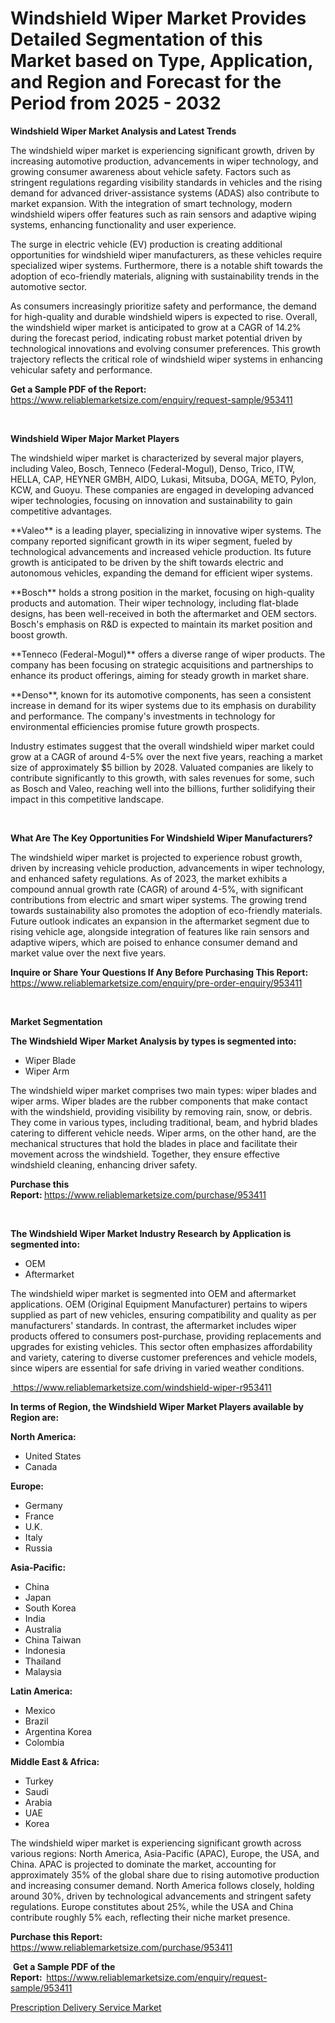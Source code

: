<p><h1>Windshield Wiper Market Provides Detailed Segmentation of this Market based on Type, Application, and Region and Forecast for the Period from 2025 - 2032</h1></p><p><strong>Windshield Wiper Market Analysis and Latest Trends</strong></p>
<p><p>The windshield wiper market is experiencing significant growth, driven by increasing automotive production, advancements in wiper technology, and growing consumer awareness about vehicle safety. Factors such as stringent regulations regarding visibility standards in vehicles and the rising demand for advanced driver-assistance systems (ADAS) also contribute to market expansion. With the integration of smart technology, modern windshield wipers offer features such as rain sensors and adaptive wiping systems, enhancing functionality and user experience.</p><p>The surge in electric vehicle (EV) production is creating additional opportunities for windshield wiper manufacturers, as these vehicles require specialized wiper systems. Furthermore, there is a notable shift towards the adoption of eco-friendly materials, aligning with sustainability trends in the automotive sector. </p><p>As consumers increasingly prioritize safety and performance, the demand for high-quality and durable windshield wipers is expected to rise. Overall, the windshield wiper market is anticipated to grow at a CAGR of 14.2% during the forecast period, indicating robust market potential driven by technological innovations and evolving consumer preferences. This growth trajectory reflects the critical role of windshield wiper systems in enhancing vehicular safety and performance.</p></p>
<p><strong>Get a Sample PDF of the Report:&nbsp;</strong> <a href="https://www.reliablemarketsize.com/enquiry/request-sample/953411?utm_campaign=3178&utm_medium=2&utm_source=Github&utm_content=ia&utm_term=07032025&utm_id=windshield-wiper">https://www.reliablemarketsize.com/enquiry/request-sample/953411</a></p>
<p>&nbsp;</p>
<p><strong>Windshield Wiper Major Market Players</strong></p>
<p><p>The windshield wiper market is characterized by several major players, including Valeo, Bosch, Tenneco (Federal-Mogul), Denso, Trico, ITW, HELLA, CAP, HEYNER GMBH, AIDO, Lukasi, Mitsuba, DOGA, METO, Pylon, KCW, and Guoyu. These companies are engaged in developing advanced wiper technologies, focusing on innovation and sustainability to gain competitive advantages.</p><p>**Valeo** is a leading player, specializing in innovative wiper systems. The company reported significant growth in its wiper segment, fueled by technological advancements and increased vehicle production. Its future growth is anticipated to be driven by the shift towards electric and autonomous vehicles, expanding the demand for efficient wiper systems.</p><p>**Bosch** holds a strong position in the market, focusing on high-quality products and automation. Their wiper technology, including flat-blade designs, has been well-received in both the aftermarket and OEM sectors. Bosch's emphasis on R&D is expected to maintain its market position and boost growth.</p><p>**Tenneco (Federal-Mogul)** offers a diverse range of wiper products. The company has been focusing on strategic acquisitions and partnerships to enhance its product offerings, aiming for steady growth in market share.</p><p>**Denso**, known for its automotive components, has seen a consistent increase in demand for its wiper systems due to its emphasis on durability and performance. The company's investments in technology for environmental efficiencies promise future growth prospects.</p><p>Industry estimates suggest that the overall windshield wiper market could grow at a CAGR of around 4-5% over the next five years, reaching a market size of approximately $5 billion by 2028. Valuated companies are likely to contribute significantly to this growth, with sales revenues for some, such as Bosch and Valeo, reaching well into the billions, further solidifying their impact in this competitive landscape.</p></p>
<p>&nbsp;</p>
<p><strong>What Are The Key Opportunities For Windshield Wiper Manufacturers?</strong></p>
<p><p>The windshield wiper market is projected to experience robust growth, driven by increasing vehicle production, advancements in wiper technology, and enhanced safety regulations. As of 2023, the market exhibits a compound annual growth rate (CAGR) of around 4-5%, with significant contributions from electric and smart wiper systems. The growing trend towards sustainability also promotes the adoption of eco-friendly materials. Future outlook indicates an expansion in the aftermarket segment due to rising vehicle age, alongside integration of features like rain sensors and adaptive wipers, which are poised to enhance consumer demand and market value over the next five years.</p></p>
<p><strong>Inquire or Share Your Questions If Any Before Purchasing This Report:</strong> <a href="https://www.reliablemarketsize.com/enquiry/pre-order-enquiry/953411?utm_campaign=3178&utm_medium=2&utm_source=Github&utm_content=ia&utm_term=07032025&utm_id=windshield-wiper">https://www.reliablemarketsize.com/enquiry/pre-order-enquiry/953411</a></p>
<p>&nbsp;</p>
<p><strong>Market Segmentation</strong></p>
<p><strong>The Windshield Wiper Market Analysis by types is segmented into:</strong></p>
<p><ul><li>Wiper Blade</li><li>Wiper Arm</li></ul></p>
<p><p>The windshield wiper market comprises two main types: wiper blades and wiper arms. Wiper blades are the rubber components that make contact with the windshield, providing visibility by removing rain, snow, or debris. They come in various types, including traditional, beam, and hybrid blades catering to different vehicle needs. Wiper arms, on the other hand, are the mechanical structures that hold the blades in place and facilitate their movement across the windshield. Together, they ensure effective windshield cleaning, enhancing driver safety.</p></p>
<p><strong>Purchase this Report:&nbsp;</strong><a href="https://www.reliablemarketsize.com/purchase/953411?utm_campaign=3178&utm_medium=2&utm_source=Github&utm_content=ia&utm_term=07032025&utm_id=windshield-wiper">https://www.reliablemarketsize.com/purchase/953411</a></p>
<p>&nbsp;</p>
<p><strong>The Windshield Wiper Market Industry Research by Application is segmented into:</strong></p>
<p><ul><li>OEM</li><li>Aftermarket</li></ul></p>
<p><p>The windshield wiper market is segmented into OEM and aftermarket applications. OEM (Original Equipment Manufacturer) pertains to wipers supplied as part of new vehicles, ensuring compatibility and quality as per manufacturers' standards. In contrast, the aftermarket includes wiper products offered to consumers post-purchase, providing replacements and upgrades for existing vehicles. This sector often emphasizes affordability and variety, catering to diverse customer preferences and vehicle models, since wipers are essential for safe driving in varied weather conditions.</p></p>
<p><a href="https://www.reliablemarketsize.com/windshield-wiper-r953411?utm_campaign=3178&utm_medium=2&utm_source=Github&utm_content=ia&utm_term=07032025&utm_id=windshield-wiper">&nbsp;https://www.reliablemarketsize.com/windshield-wiper-r953411</a></p>
<p><strong>In terms of Region, the Windshield Wiper Market Players available by Region are:</strong></p>
<p>
    <p> <strong> North America: </strong>
        <ul>
            <li>United States</li>
            <li>Canada</li>
        </ul>
        </p> 
    <p> <strong> Europe: </strong>
        <ul>
            <li>Germany</li>
            <li>France</li>
            <li>U.K.</li>
            <li>Italy</li>
            <li>Russia</li>
        </ul>
        </p> 
    <p> <strong> Asia-Pacific: </strong>
        <ul>
            <li>China</li>
            <li>Japan</li>
            <li>South Korea</li>
            <li>India</li>
            <li>Australia</li>
            <li>China Taiwan</li>
            <li>Indonesia</li>
            <li>Thailand</li>
            <li>Malaysia</li>
        </ul>
        </p> 
    <p> <strong> Latin America: </strong>
        <ul>
            <li>Mexico</li>
            <li>Brazil</li>
            <li>Argentina Korea</li>
            <li>Colombia</li>
        </ul>
        </p> 
    <p> <strong> Middle East & Africa: </strong>
        <ul>
            <li>Turkey</li>
            <li>Saudi</li>
            <li>Arabia</li>
            <li>UAE</li>
            <li>Korea</li>
        </ul>
    </p>
    </p>
<p><p>The windshield wiper market is experiencing significant growth across various regions: North America, Asia-Pacific (APAC), Europe, the USA, and China. APAC is projected to dominate the market, accounting for approximately 35% of the global share due to rising automotive production and increasing consumer demand. North America follows closely, holding around 30%, driven by technological advancements and stringent safety regulations. Europe constitutes about 25%, while the USA and China contribute roughly 5% each, reflecting their niche market presence.</p></p>
<p><strong>Purchase this Report: </strong><a href="https://www.reliablemarketsize.com/purchase/953411?utm_campaign=3178&utm_medium=2&utm_source=Github&utm_content=ia&utm_term=07032025&utm_id=windshield-wiper">https://www.reliablemarketsize.com/purchase/953411</a></p>
<p>&nbsp;<strong>Get a Sample PDF of the Report:&nbsp;&nbsp;</strong><a href="https://www.reliablemarketsize.com/enquiry/request-sample/953411?utm_campaign=3178&utm_medium=2&utm_source=Github&utm_content=ia&utm_term=07032025&utm_id=windshield-wiper">https://www.reliablemarketsize.com/enquiry/request-sample/953411</a></p>
<p><strong></strong></p>
<p><p><a href="https://github.com/vigoseiler/Market-Research-Report-List-1/blob/main/prescription-delivery-service-market.md?utm_campaign=3178&utm_medium=2&utm_source=Github&utm_content=ia&utm_term=07032025&utm_id=windshield-wiper">Prescription Delivery Service Market</a></p></p>